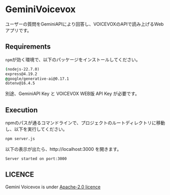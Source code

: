 # GeminiVoicevox
ユーザーの質問をGeminiAPIにより回答し、VOICEVOXのAPIで読み上げるWebアプリです。

## Requirements
`npm`が効く環境で、以下のパッケージをインストールしてください。
```cmd
(nodejs-22.7.0)
express@4.19.2 
@google/generative-ai@0.17.1 
dotenv@16.4.5
```
別途、GeminiAPI Key と VOICEVOX WEB版 API Key が必要です。

## Execution
npmのパスが通るコマンドラインで、プロジェクトのルートディレクトリに移動し、以下を実行してください。
```cmd
npm server.js
```
以下の表示が出たら、http://localhost:3000 を開きます。
```cmd
Server started on port:3000
```

## LICENCE
Gemini Voicevox is under [Apache-2.0 licence](/LICENSE)